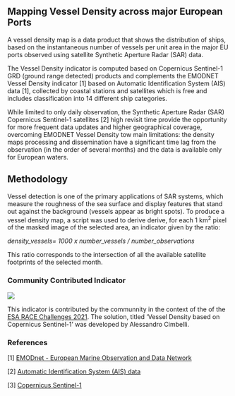 ## Mapping Vessel Density across major European Ports

A vessel density map is a data product that shows the distribution of ships, based on the instantaneous number of vessels per unit area in the major EU ports observed using satellite Synthetic Aperture Radar (SAR) data.

The Vessel Density indicator is computed based on Copernicus Sentinel-1 GRD (ground range detected) products and complements the EMODNET Vessel Density indicator [1] based on Automatic Identification System (AIS) data [1], collected by coastal stations and satellites which is free and includes classification into 14 different ship categories.

While limited to only daily observation, the Synthetic Aperture Radar (SAR) Copernicus Sentinel-1 satellites [2] high revisit time provide the opportunity for more frequent data updates and higher geographical coverage, overcoming EMODNET Vessel Density tow main limitations: the density maps processing and dissemination have a significant time lag from the observation (in the order of several months) and the data is available only for European waters. 

## Methodology

Vessel detection is one of the primary applications of SAR systems, which measure the roughness of the sea surface and display features that stand out against the background (vessels appear as bright spots). To produce a vessel density map, a script was used to derive derive, for each 1 km<sup>2</sup> pixel of the masked image of the selected area, an indicator given by the ratio: 

  
*density_vessels= 1000 x number_vessels / number_observations*


This ratio corresponds to the intersection of all the available satellite footprints of the selected month.

### Community Contributed Indicator 

![](https://img.shields.io/badge/eodash-community-blue)
  
This indicator is contributed by the communnity in the context of the of the [ESA RACE Challenges 2021](https://eo4society.esa.int/2021/07/08/race-challenges-2021-first-winner/). The solution, titled ‘Vessel Density based on Copernicus Sentinel-1’ was developed by Alessandro Cimbelli. 

### References
[1] [EMODnet - European Marine Observation and Data Network](https://emodnet.ec.europa.eu/geonetwork/srv/eng/catalog.search#/metadata/0f2f3ff1-30ef-49e1-96e7-8ca78d58a07c)

[2] [ Automatic Identification System (AIS) data](https://www.imo.org/en/OurWork/Safety/Pages/AIS.aspx)

[3] [Copernicus Sentinel-1](https://sentinels.copernicus.eu/web/sentinel/missions/sentinel-1)

